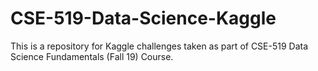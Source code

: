 # CSE-519-Data-Science-Kaggle
This is a repository for Kaggle challenges taken as part of CSE-519 Data Science Fundamentals (Fall 19) Course.
